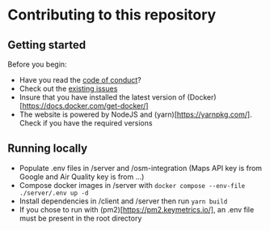 # Contributing to this repository

## Getting started

Before you begin:

-   Have you read the [code of conduct](CODE_OF_CONDUCT.md)?
-   Check out the [existing issues](issues)
-   Insure that you have installed the latest version of (Docker)[https://docs.docker.com/get-docker/]
-   The website is powered by NodeJS and (yarn)[https://yarnpkg.com/]. Check if you have the required versions

## Running locally

-   Populate .env files in /server and /osm-integration
    (Maps API key is from Google and Air Quality key is from ...)
-   Compose docker images in /server with `docker compose --env-file ./server/.env up -d`
-   Install dependencies in /client and /server then run `yarn build`
-   If you chose to run with (pm2)[https://pm2.keymetrics.io/], an .env file must be present in the root directory
